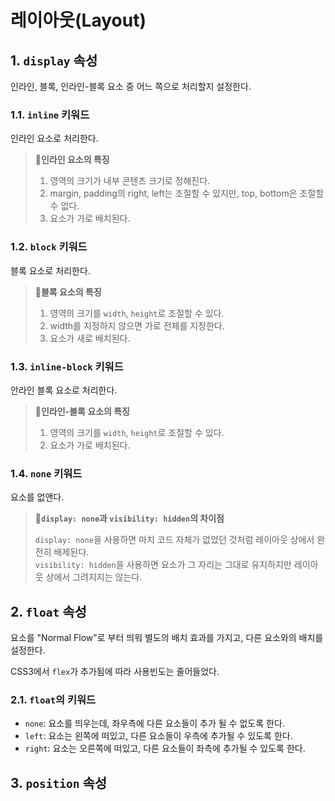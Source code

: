 # 레이아웃(Layout)

## 1. `display` 속성

인라인, 블록, 인라인-블록 요소 중 어느 쪽으로 처리할지 설정한다.

### 1.1. `inline` 키워드

인라인 요소로 처리한다.

> **📌인라인 요소의 특징**
>
> 1. 영역의 크기가 내부 콘텐츠 크기로 정해진다.
> 2. margin, padding의 right, left는 조절할 수 있지만, top, bottom은 조절할 수 없다.
> 3. 요소가 가로 배치된다.

### 1.2. `block` 키워드

블록 요소로 처리한다.

> **📌블록 요소의 특징**
>
> 1. 영역의 크기를 `width`, `height`로 조절할 수 있다.
> 2. width를 지정하지 않으면 가로 전체를 지정한다.
> 3. 요소가 새로 배치된다.

### 1.3. `inline-block` 키워드

안라인 블록 요소로 처리한다.

> **📌인라인-블록 요소의 특징**
>
> 1. 영역의 크기를 `width`, `height`로 조절할 수 있다.
> 2. 요소가 가로 배치된다.

### 1.4. `none` 키워드

요소를 없앤다.

> **📌`display: none`과 `visibility: hidden`의 차이점**
>
> `display: none`을 사용하면 마치 코드 자체가 없었던 것처럼 레이아웃 상에서 완전히 배제된다.  
> `visibility: hidden`을 사용하면 요소가 그 자리는 그대로 유지하지만 레이아웃 상에서 그려지지는 않는다.

## 2. `float` 속성

요소를 "Normal Flow"로 부터 띄워 별도의 배치 효과를 가지고, 다른 요소와의 배치를 설정한다.

CSS3에서 `flex`가 추가됨에 따라 사용빈도는 줄어들었다.

### 2.1. `float`의 키워드

- `none`: 요소를 띄우는데, 좌우측에 다른 요소들이 추가 될 수 없도록 한다.
- `left`: 요소는 왼쪽에 떠있고, 다른 요소들이 우측에 추가될 수 있도록 한다.
- `right`: 요소는 오른쪽에 떠있고, 다른 요소들이 좌측에 추가될 수 있도록 한다.

## 3. `position` 속성
